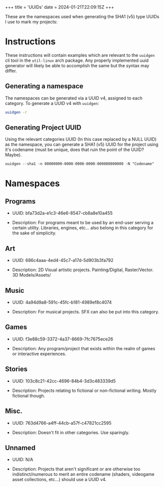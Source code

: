 +++
title = 'UUIDs'
date = 2024-01-21T22:09:15Z
+++

These are the namespaces used when generating the SHA1 (v5) type UUIDs I use to mark my projects:

# Instructions

These instructions will contain examples which are relevant to the `uuidgen` cli tool in the `util-linux` arch package. Any properly implemented uuid generator will likely be able to accomplish the same but the syntax may differ.

## Generating a namespace

The namespaces can be generated via a UUID v4, assigned to each category. To generate a UUID v4 with `uuidgen`: 

```bash
uuidgen -r
```

## Generating Project UUID

Using the relevant categories UUID (In this case replaced by a NULL UUID) as the namespace, you can generate a SHA1 (v5) UUID for the project using it's codename (must be unique, does that ruin the point of the UUID? Maybe).

```
uuidgen --sha1 -n 00000000-0000-0000-0000-000000000000 -N "Codename"
```

# Namespaces

## Programs

- UUID: bfa73d2a-e1c3-46e6-8547-cb8a8e10a455

- Description: For programs meant to be used by an end-user serving a certain utility. Libraries, engines, etc... also belong in this category for the sake of simplicity.

## Art

- UUID: 686c4aaa-4ed4-45c7-a17d-5d903b3fa792

- Description: 2D Visual artistic projects. Painting/Digital, Raster/Vector. 3D Models/Assets/

## Music

- UUID: 4a94d9a8-591c-45fc-b181-4989ef8c4074

- Description: For musical projects. SFX can also be put into this category.

## Games

- UUID: f3e88c59-3372-4a37-8669-7fc7675ece26

- Description: Any program/project that exists within the realm of games or interactive experiences.

## Stories

- UUID: 103c8c21-42cc-4696-84b4-3d3c483339d5

- Description: Projects relating to fictional or non-fictional writing. Mostly fictional though.

## Misc.

- UUID: 763d4766-a4ff-44cb-a57f-c47821cc2595

- Description: Doesn't fit in other categories. Use sparingly.

## Unnamed

- UUID: N/A

- Description: Projects that aren't significant or are otherwise too indistinct/numerous to merit an entire codename (shaders, videogame asset collections, etc...) should use a UUID v4.
